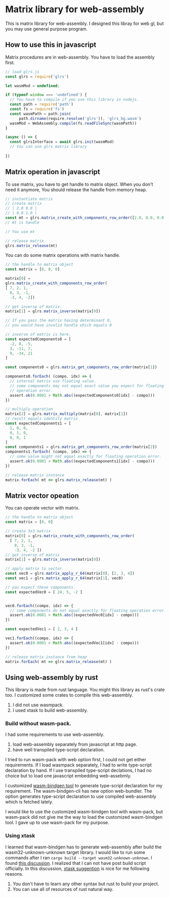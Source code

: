 # Matrix library for web-assembly

This is matrix library for web-assembly. I designed this libray for web gl, but
you may use general purpose program.

## How to use this in javascript

Matrix procedures are in web-assembly. You have to load the assembly first.

``` javascript
// load glrs.js 
const glrs = require('glrs')

let wasmMod = undefined;

if (typeof window === 'undefined') {
  // You have to compile if you use this library in nodejs.
  const path = require('path')
  const fs = require('fs')
  const wasmPath = path.join(
      path.dirname(require.resolve('glrs')), 'glrs_bg.wasm') 
  wasmMod = WebAssembly.compile(fs.readFileSync(wasmPath))
}

(async () => {
  const glrsInterface = await glrs.init(wasmMod)
  // You can use glrs matrix library
  
})
```

## Matrix operation in javascript

To use matrix, you have to get handle to matrix object. When you don't need it
anymore, You should release the handle from memory heap.

``` javascript
// instantiate matrix 
// create matrix 
// | 2.0 0.0 |
// | 0.0 1.0 |
const mt = glrs.matrix_create_with_components_row_order([2.0, 0.0, 0.0, 1.0]) 
// mt is handle

// You use mt 

// release matrix
glrs.matrix_release(mt)
``` 

You can do some matrix operations with matrix handle.

``` javascript
// the handle to matrix object
const matrix = [0, 0, 0]

matrix[0] =
glrs.matrix_create_with_components_row_order(
[ 7, 2, 1,
  0, 3, -1,
  -3, 4, -2])

// get inverse of matrix.
matrix[1] = glrs.matrix_inverse(matrix[0])

// If you pass the matrix having determinant 0, 
// you would have invalid handle which equals 0

// inverse of matrix is here.
const expectedComponents0 = [
  -2, 8, -5,
  3, -11, 7,
  9, -34, 21
]

const components0 = glrs.matrix_get_components_row_order(matrix[1])

components0.forEach( (compo, idx) => {
  // internal matrix use floating value.
  // some components may not equal exact value you expect for floating 
  // operation error.
  assert.ok(0.0001 > Math.abs((expectedComponents0[idx] - compo)))
})

// multiply operation
matrix[2] = glrs.matrix_multiply(matrix[0], matrix[1])
// result equals identity matrix
const expectedComponents1 = [
  1, 0, 0,
  0, 1, 0,
  0, 0, 1
]
const components1 = glrs.matrix_get_components_row_order(matrix[2])
components1.forEach( (compo, idx) => {
  // some value might not equal exactly for floating operation error.
  assert.ok(0.0001 > Math.abs((expectedComponents1[idx] - compo)))
})

// release matrix instance
matrix.forEach( mt => glrs.matrix_release(mt) )
```

## Matrix vector opeation

You can operate vector with matrix.

``` javascript
// the handle to matrix object
const matrix = [0, 0]

// create 3x3 matrix
matrix[0] = glrs.matrix_create_with_components_row_order(
  [ 7, 2, 1,
    0, 3, -1,
    -3, 4, -2 ])
// get inverse of matrix
matrix[1] = glrs.matrix_inverse(matrix[0])

// apply matrix to vector
const vec0 = glrs.matrix_apply_r_64(matrix[0], [2, 3, 4])
const vec1 = glrs.matrix_apply_r_64(matrix[1], vec0)

// you expect these components. 
const expectedVec0 = [ 24, 5, -2 ]


vec0.forEach((compo, idx) => {
  // some components do not equal exactly for floating operation error.
  assert.ok(0.0001 > Math.abs((expectedVec0[idx] - compo)))
})

const expectedVec1 = [ 2, 3, 4 ]

vec1.forEach((compo, idx) => {
  assert.ok(0.0001 > Math.abs((expectedVec1[idx] - compo)))
})

// release matrix instance from heap
matrix.forEach( mt => glrs.matrix_release(mt) )
```

## Using web-assembly by rust

This library is made from rust language. You might this library as rust's 
crate too. I customized some crates to compile this web-assembly.

1. I did not use wasmpack.
2. I used xtask to build web-assembly.

### Build without wasm-pack.

I had some requirements to use web-assembly.

1. load web-assembly separately from javascript at http page. 
2. have well transpiled type-script declaration.

I tried to run wasm-pack with web option first, I could not get either
requirements. If I load wasmpack separately, I had to write type-script
declaration by hand. If I use transpiled type-script declations, I had no
choice but to load one javascript embedding web-assebmly.

I customized [wasm-bindgen tool](https://github.com/toshiyuki-rs/wasm-bindgen)
to generate type-script declaration for my requirement.
The wasm-bindgen-cli has new option web-bundler. The option 
generates type-script declaration to use compiled web-assembly which is fetched
lately.

I would like to use the customized wasm-bindgen tool  with wasm-pack, but
wasm-pack did not give me the way to load the customized wasm-bindgen tool.
I gave up to use wasm-pack for my purpose.

### Using xtask

I learned that wasm-bindgen has to generate web-assembly after build the 
wasm32-unknown-unknown target library. I would like to run some commands after
I ran `cargo build --target wasm32-unknown-unknown`. I found [this discussion](https://github.com/rust-lang/cargo/issues/545). I realized that I can not have
post build script officially. In this discussion, [xtask suggention](https://github.com/matklad/cargo-xtask)
is nice for me following reasons. 

1. You don't have to learn any other syntax but rust to build your project.
2. You can use all of resources of rust natural way.



